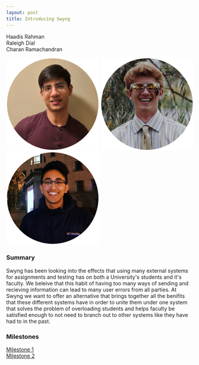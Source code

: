 ```yaml
---
layout: post
title: Introducing Swyng
---
```


Haadis Rahman<br/>
Raleigh Dial<br/>
Charan Ramachandran

<div class="pics" style="display: inline-block">
<img src="images/haadis.png" style="width: 250px; height: 250px;"/>
<img src="images/raleigh.png" style="width: 250px; height: 250px;"/>
<img src="images/charan.png" style="width: 250px; height: 250px;"/>
</div>

### Summary
Swyng has been looking into the effects that using many external systems for assignments and testing has on both a University's students and it's faculty. We beleive that this habit of having too many ways of sending and recieving information can lead to many user errors from all parties. At Swyng we want to offer an alternative that brings together all the benifits that these different systems have in order to unite them under one system that solves the problem of overloading students and helps faculty be satisfied enough to not need to branch out to other systems like they have had to in the past.

### Milestones
[Milestone 1](https://piazza.com/class/ksi37ehzufj56t?cid=18)
<br/>
[Milestone 2](./milestone2)

<!-- Poole is the Jekyll Butler, serving as an upstanding and effective foundation for Jekyll themes by [@mdo](https://twitter.com/mdo). Poole, and every theme built on it (like Hyde here) includes the following:

* Complete Jekyll setup included (layouts, config, [404](/404), [RSS feed](/atom.xml), posts, and [example page](/about))
* Mobile friendly design and development
* Easily scalable text and component sizing with `rem` units in the CSS
* Support for a wide gamut of HTML elements
* Related posts (time-based, because Jekyll) below each post
* Syntax highlighting, courtesy Pygments (the Python-based code snippet highlighter)

### Hyde features

In addition to the features of Poole, Hyde adds the following:

* Sidebar includes support for textual modules and a dynamically generated navigation with active link support
* Two orientations for content and sidebar, default (left sidebar) and [reverse](https://github.com/poole/lanyon#reverse-layout) (right sidebar), available via `<body>` classes
* [Eight optional color schemes](https://github.com/poole/hyde#themes), available via `<body>` classes

[Head to the readme](https://github.com/poole/hyde#readme) to learn more.

### Browser support

Hyde is by preference a forward-thinking project. In addition to the latest versions of Chrome, Safari (mobile and desktop), and Firefox, it is only compatible with Internet Explorer 9 and above.

### Download

Hyde is developed on and hosted with GitHub. Head to the <a href="https://github.com/poole/hyde">GitHub repository</a> for downloads, bug reports, and features requests.

Thanks! -->
